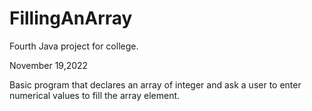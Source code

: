 # FillingAnArray

Fourth Java project for college.

November 19,2022

Basic program that declares an array of integer and ask a user to enter numerical values to fill the
array element.
